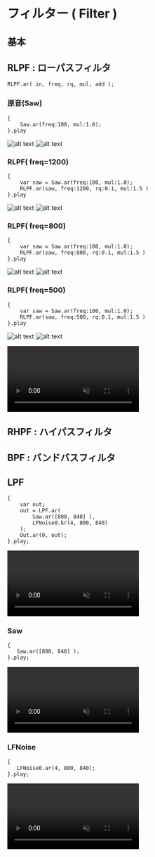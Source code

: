 # フィルター ( Filter )

## 基本

## RLPF : ローパスフィルタ
```superCollider
RLPF.ar( in, freq, rq, mul, add );
```
### 原音(Saw)
```superCollider
{
    Saw.ar(freq:100, mul:1.0);
}.play
```
![alt text](./Filter_Saw_original_plot.png)
![alt text](./Filter_Saw_original.png)

### RLPF( freq=1200)
```superCollider
{
    var saw = Saw.ar(freq:100, mul:1.0);
    RLPF.ar(saw, freq:1200, rq:0.1, mul:1.5 )
}.play
```
![alt text](./Filter_Saw_RLPF_1200_plot.png)
![alt text](./Filter_Saw_RLPF_1200.png)

### RLPF( freq=800)
```superCollider
{
    var saw = Saw.ar(freq:100, mul:1.0);
    RLPF.ar(saw, freq:800, rq:0.1, mul:1.5 )
}.play
```
![alt text](./Filter_Saw_RLPF_800_plot.png)
![alt text](./Filter_Saw_RLPF_800.png)

### RLPF( freq=500)
```superCollider
{
    var saw = Saw.ar(freq:100, mul:1.0);
    RLPF.ar(saw, freq:500, rq:0.1, mul:1.5 )
}.play
```
![alt text](./Filter_Saw_RLPF_500_plot.png)
![alt text](./Filter_Saw_RLPF_500.png)

<div><video controls src="https://amami-harhid.github.io/superColliderMovies/subtractive/LPF_01.mp4" muted="false"></video></div>


## RHPF : ハイパスフィルタ
## BPF  : バンドバスフィルタ

## LPF

```superCollider
{
    var out;
    out = LPF.ar(
        Saw.ar([800, 840] ),
        LFNoise0.kr(4, 800, 840)
    );
    Out.ar(0, out);
}.play;

```
<div><video controls src="https://amami-harhid.github.io/superColliderMovies/subtractive/LPF_01.mp4" muted="false"></video></div>

### Saw
```superCollider
{
   Saw.ar([800, 840] );
}.play;
```
<div><video controls src="https://amami-harhid.github.io/superColliderMovies/subtractive/LPF_02.mp4" muted="false"></video></div>

### LFNoise
```superCollider
{
   LFNoise0.ar(4, 800, 840);
}.play;
```
<div><video controls src="https://amami-harhid.github.io/superColliderMovies/subtractive/LPF_03.mp4" muted="false"></video></div>
